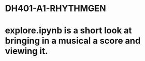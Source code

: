 # DH401-A1-RHYTHMGEN

# explore.ipynb is a short look at bringing in a musical a score and viewing it.
